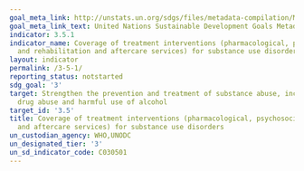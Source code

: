 ```yaml
---
goal_meta_link: http://unstats.un.org/sdgs/files/metadata-compilation/Metadata-Goal-3.pdf
goal_meta_link_text: United Nations Sustainable Development Goals Metadata (pdf 865kB)
indicator: 3.5.1
indicator_name: Coverage of treatment interventions (pharmacological, psychosocial
  and rehabilitation and aftercare services) for substance use disorders
layout: indicator
permalink: /3-5-1/
reporting_status: notstarted
sdg_goal: '3'
target: Strengthen the prevention and treatment of substance abuse, including narcotic
  drug abuse and harmful use of alcohol
target_id: '3.5'
title: Coverage of treatment interventions (pharmacological, psychosocial and rehabilitation
  and aftercare services) for substance use disorders
un_custodian_agency: WHO,UNODC
un_designated_tier: '3'
un_sd_indicator_code: C030501
---
```

